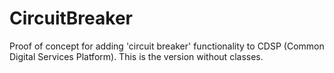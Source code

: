 # CircuitBreaker

Proof of concept for adding 'circuit breaker' functionality to CDSP (Common Digital Services Platform).
This is the version without classes.
